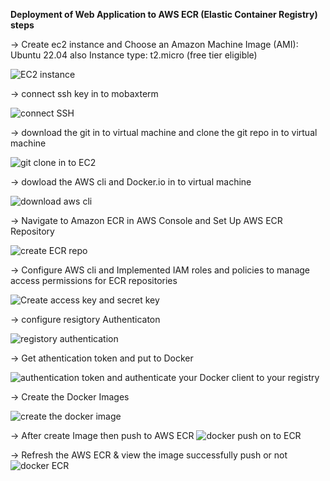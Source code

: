 **Deployment of Web Application to AWS ECR (Elastic Container Registry)**
**steps**

-> Create ec2 instance and Choose an Amazon Machine Image (AMI): Ubuntu 22.04 also Instance type: t2.micro (free tier eligible)

![EC2 instance](https://github.com/user-attachments/assets/a66bbb1c-56f4-4bb9-a3b2-158b985571de)


-> connect ssh key in to mobaxterm

![connect SSH](https://github.com/user-attachments/assets/f4b9b598-c34c-4bcd-8d44-a9a579a315ec)


-> download the git in to virtual machine and clone the git repo in to virtual machine

![git clone in to EC2](https://github.com/user-attachments/assets/2711a865-643a-45a4-9a13-3aa933efe788)


-> dowload the AWS cli and Docker.io in to virtual machine

![download aws cli](https://github.com/user-attachments/assets/864814c6-8bc9-4f0e-87c7-82a9929e339b)


-> Navigate to Amazon ECR in AWS Console and Set Up AWS ECR Repository

![create ECR repo](https://github.com/user-attachments/assets/6854450a-f320-4f43-b209-a10270f012cf)

-> Configure AWS cli and Implemented IAM roles and policies to manage access permissions for ECR repositories

![Create access key and secret key](https://github.com/user-attachments/assets/68f0885e-e6ef-4e49-a85a-7a3f7f47b0c2)


-> configure resigtory Authenticaton

![registory authentication](https://github.com/user-attachments/assets/8ec05d4a-4d4a-4c7e-9603-e17612f45de2)



-> Get athentication token and put to Docker

![authentication token and authenticate your Docker client to your registry](https://github.com/user-attachments/assets/6f13bdf6-4186-4f11-a330-e6f90a645b10)


-> Create the Docker Images

![create the docker image](https://github.com/user-attachments/assets/8e1c5be1-969a-42b4-9e3d-8a1f2a1529fb)



-> After create Image then push to AWS ECR
![docker push on to ECR](https://github.com/user-attachments/assets/ffc5d270-405f-4429-bba7-f6b537fb431b)


-> Refresh the AWS ECR & view the image successfully push or not
![docker ECR](https://github.com/user-attachments/assets/0f70ee55-2289-4162-a81e-ea34bb7548e3)
